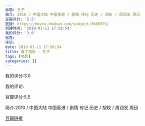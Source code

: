 ```yaml
---
标题: 孔子
简介: 2010 / 中国大陆 中国香港 / 剧情 传记 历史 / 胡玫 / 周润发 周迅
豆瓣评分: '5.5'
链接: https://movie.douban.com/subject/3606975/
创建时间: '2010-03-11 17:58:54'
我的评分: '3.0'
标签:
评论:
date: 2010-03-11 17:58:54
title: 看了电影 - 孔子
tags: [电影]
categories: []
---
```


我的评分:3.0

我的评论:

豆瓣评分:5.5

简介:2010 / 中国大陆 中国香港 / 剧情 传记 历史 / 胡玫 / 周润发 周迅

[豆瓣链接](https://movie.douban.com/subject/3606975/)

